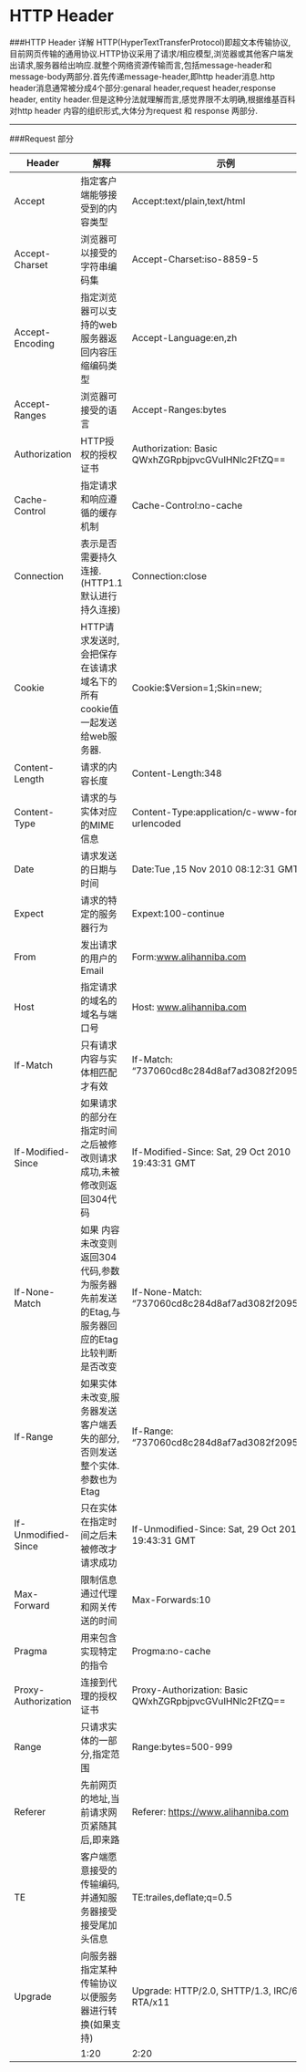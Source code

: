# HTTP Header

###HTTP Header 详解
HTTP(HyperTextTransferProtocol)即超文本传输协议,目前网页传输的通用协议.HTTP协议采用了请求/相应模型,浏览器或其他客户端发出请求,服务器给出响应.就整个网络资源传输而言,包括message-header和message-body两部分.首先传递message-header,即http header消息.http header消息通常被分成4个部分:genaral header,request header,response header, entity header.但是这种分法就理解而言,感觉界限不太明确,根据维基百科对http header 内容的组织形式,大体分为request 和 response 两部分.





---

###Request 部分

| Header | 解释 | 示例 |
| -- | -- | -- |
| Accept | 指定客户端能够接受到的内容类型 | Accept:text/plain,text/html |
| Accept-Charset | 浏览器可以接受的字符串编码集 | Accept-Charset:iso-8859-5 |
| Accept-Encoding | 指定浏览器可以支持的web服务器返回内容压缩编码类型 | Accept-Language:en,zh |
| Accept-Ranges | 浏览器可接受的语言 | Accept-Ranges:bytes |
| Authorization | HTTP授权的授权证书 | Authorization: Basic QWxhZGRpbjpvcGVuIHNlc2FtZQ== |
| Cache-Control | 指定请求和响应遵循的缓存机制 | Cache-Control:no-cache |
| Connection | 表示是否需要持久连接.(HTTP1.1默认进行持久连接) | Connection:close |
| Cookie | HTTP请求发送时,会把保存在该请求域名下的所有cookie值一起发送给web服务器. | Cookie:$Version=1;Skin=new; |
| Content-Length | 请求的内容长度 | Content-Length:348 |
| Content-Type | 请求的与实体对应的MIME信息 | Content-Type:application/c-www-form-urlencoded |
| Date | 请求发送的日期与时间 | Date:Tue ,15 Nov 2010 08:12:31 GMT |
| Expect | 请求的特定的服务器行为 | Expext:100-continue |
| From | 发出请求的用户的Email | Form:www.alihanniba.com |
| Host | 指定请求的域名的域名与端口号 | Host: www.alihanniba.com |
| If-Match | 只有请求内容与实体相匹配才有效 | If-Match: “737060cd8c284d8af7ad3082f209582d” |
| If-Modified-Since | 如果请求的部分在指定时间之后被修改则请求成功,未被修改则返回304代码 | If-Modified-Since: Sat, 29 Oct 2010 19:43:31 GMT |
| If-None-Match | 如果 内容未改变则返回304代码,参数为服务器先前发送的Etag,与服务器回应的Etag比较判断是否改变 | If-None-Match: “737060cd8c284d8af7ad3082f209582d” |
| If-Range | 如果实体未改变,服务器发送客户端丢失的部分,否则发送整个实体.参数也为Etag | If-Range: “737060cd8c284d8af7ad3082f209582d” |
| If-Unmodified-Since | 只在实体在指定时间之后未被修改才请求成功 | If-Unmodified-Since: Sat, 29 Oct 2010 19:43:31 GMT |
| Max-Forward | 限制信息通过代理和网关传送的时间 | Max-Forwards:10 |
| Pragma | 用来包含实现特定的指令 | Progma:no-cache |
| Proxy-Authorization | 连接到代理的授权证书 | Proxy-Authorization: Basic QWxhZGRpbjpvcGVuIHNlc2FtZQ== |
| Range | 只请求实体的一部分,指定范围 | Range:bytes=500-999 |
| Referer | 先前网页的地址,当前请求网页紧随其后,即来路 | Referer: https://www.alihanniba.com |
| TE | 客户端愿意接受的传输编码,并通知服务器接受接受尾加头信息 | TE:trailes,deflate;q=0.5 |
| Upgrade | 向服务器指定某种传输协议以便服务器进行转换(如果支持) | Upgrade: HTTP/2.0, SHTTP/1.3, IRC/6.9, RTA/x11 |
|  | 1:20 | 2:20 |



